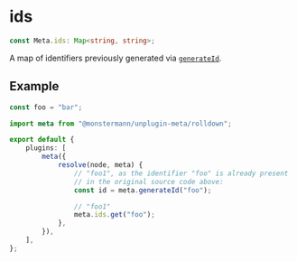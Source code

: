 # ids

```ts
const Meta.ids: Map<string, string>;
```

A map of identifiers previously generated via [`generateId`](./generateId).

## Example

```ts
const foo = "bar";
```

```ts [Rolldown]
import meta from "@monstermann/unplugin-meta/rolldown";

export default {
    plugins: [
        meta({
            resolve(node, meta) {
                // "foo1", as the identifier "foo" is already present
                // in the original source code above:
                const id = meta.generateId("foo");

                // "foo1"
                meta.ids.get("foo");
            },
        }),
    ],
};
```
